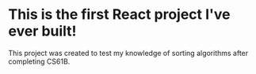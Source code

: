# This is the first React project I've ever built!

This project was created to test my knowledge of sorting algorithms after completing CS61B.